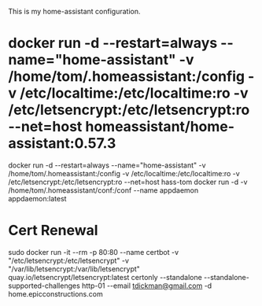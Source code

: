 This is my home-assistant configuration.

# docker run -d --restart=always --name="home-assistant" -v /home/tom/.homeassistant:/config -v /etc/localtime:/etc/localtime:ro -v /etc/letsencrypt:/etc/letsencrypt:ro --net=host homeassistant/home-assistant:0.57.3
docker run -d --restart=always --name="home-assistant" -v /home/tom/.homeassistant:/config -v /etc/localtime:/etc/localtime:ro -v /etc/letsencrypt:/etc/letsencrypt:ro --net=host hass-tom
docker run -d -v /home/tom/.homeassistant/conf:/conf --name appdaemon appdaemon:latest

# Cert Renewal

sudo docker run -it --rm -p 80:80 --name certbot -v "/etc/letsencrypt:/etc/letsencrypt" -v "/var/lib/letsencrypt:/var/lib/letsencrypt"                 quay.io/letsencrypt/letsencrypt:latest certonly                 --standalone --standalone-supported-challenges http-01 --email tdickman@gmail.com -d home.epicconstructions.com
